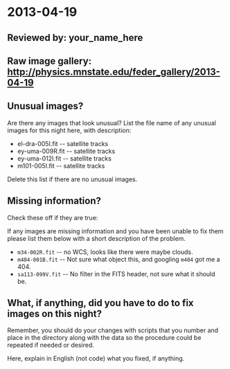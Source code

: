 # 2013-04-19

## Reviewed by:   your_name_here

## Raw image gallery: http://physics.mnstate.edu/feder_gallery/2013-04-19

## Unusual images?

Are there any images that look unusual? List the file name of any unusual images for this night here, with description:

+ el-dra-005I.fit -- satellite tracks
+ ey-uma-009R.fit -- satellite tracks
+ ey-uma-012I.fit -- satellite tracks
+ m101-005I.fit -- satellite tracks

Delete this list if there are no unusual images.

## Missing information?

Check these off if they are true:



If any images are missing information and you have been unable to fix them please list
them below with a short description of the problem.

+ `m34-002R.fit` -- no WCS, looks like there were maybe clouds.
+ `m404-001B.fit` -- Not sure what object this, and googling `m404` got me a 404.
+ `sa113-099V.fit` -- No filter in the FITS header, not sure what it should be.

## What, if anything, did you have to do to fix images on this night?

Remember, you should do your changes with scripts that you number and place in the
directory along with the data so the procedure could be repeated if needed or
desired.

Here, explain in English (not code) what you fixed, if anything.
